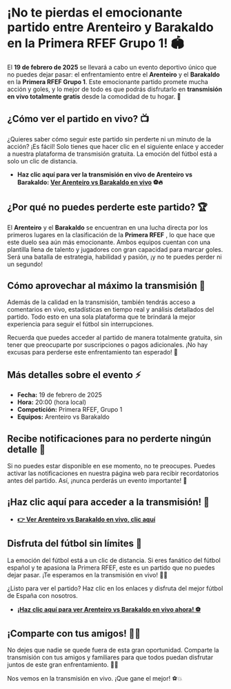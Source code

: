 # ¡No te pierdas el emocionante partido entre Arenteiro y Barakaldo en la Primera RFEF Grupo 1! 🏟️

El **19 de febrero de 2025** se llevará a cabo un evento deportivo único que no puedes dejar pasar: el enfrentamiento entre el **Arenteiro** y el **Barakaldo** en la **Primera RFEF Grupo 1**. Este emocionante partido promete mucha acción y goles, y lo mejor de todo es que podrás disfrutarlo en **transmisión en vivo totalmente gratis** desde la comodidad de tu hogar. 🌟

## ¿Cómo ver el partido en vivo? 📺

¿Quieres saber cómo seguir este partido sin perderte ni un minuto de la acción? ¡Es fácil! Solo tienes que hacer clic en el siguiente enlace y acceder a nuestra plataforma de transmisión gratuita. La emoción del fútbol está a solo un clic de distancia.

- **Haz clic aquí para ver la transmisión en vivo de Arenteiro vs Barakaldo: [Ver Arenteiro vs Barakaldo en vivo](https://tinyurl.com/livestreamfreeo?st=Arenteiro+vs+Barakaldo&si=gh) ⚽️🔥**

## ¿Por qué no puedes perderte este partido? 🏆

El **Arenteiro** y el **Barakaldo** se encuentran en una lucha directa por los primeros lugares en la clasificación de la **Primera RFEF** , lo que hace que este duelo sea aún más emocionante. Ambos equipos cuentan con una plantilla llena de talento y jugadores con gran capacidad para marcar goles. Será una batalla de estrategia, habilidad y pasión, ¡y no te puedes perder ni un segundo!

## Cómo aprovechar al máximo la transmisión 📲

Además de la calidad en la transmisión, también tendrás acceso a comentarios en vivo, estadísticas en tiempo real y análisis detallados del partido. Todo esto en una sola plataforma que te brindará la mejor experiencia para seguir el fútbol sin interrupciones.

Recuerda que puedes acceder al partido de manera totalmente gratuita, sin tener que preocuparte por suscripciones o pagos adicionales. ¡No hay excusas para perderse este enfrentamiento tan esperado! 🎉

## Más detalles sobre el evento ⚡️

- **Fecha:** 19 de febrero de 2025
- **Hora:** 20:00 (hora local)
- **Competición:** Primera RFEF, Grupo 1
- **Equipos:** Arenteiro vs Barakaldo

## Recibe notificaciones para no perderte ningún detalle 📲

Si no puedes estar disponible en ese momento, no te preocupes. Puedes activar las notificaciones en nuestra página web para recibir recordatorios antes del partido. Así, ¡nunca perderás un evento importante! 📅

## ¡Haz clic aquí para acceder a la transmisión! 📲

- [**👉 Ver Arenteiro vs Barakaldo en vivo, clic aquí**](https://tinyurl.com/livestreamfreeo?st=Arenteiro+vs+Barakaldo&si=gh)

## Disfruta del fútbol sin límites 📡

La emoción del fútbol está a un clic de distancia. Si eres fanático del fútbol español y te apasiona la Primera RFEF, este es un partido que no puedes dejar pasar. ¡Te esperamos en la transmisión en vivo! 👏🎉

¿Listo para ver el partido? Haz clic en los enlaces y disfruta del mejor fútbol de España con nosotros.

- [**¡Haz clic aquí para ver Arenteiro vs Barakaldo en vivo ahora! ⚽️**](https://tinyurl.com/livestreamfreeo?st=Arenteiro+vs+Barakaldo&si=gh)

## ¡Comparte con tus amigos! 👯‍♂️

No dejes que nadie se quede fuera de esta gran oportunidad. Comparte la transmisión con tus amigos y familiares para que todos puedan disfrutar juntos de este gran enfrentamiento. 👫💬

Nos vemos en la transmisión en vivo. ¡Que gane el mejor! ⚽️💥
